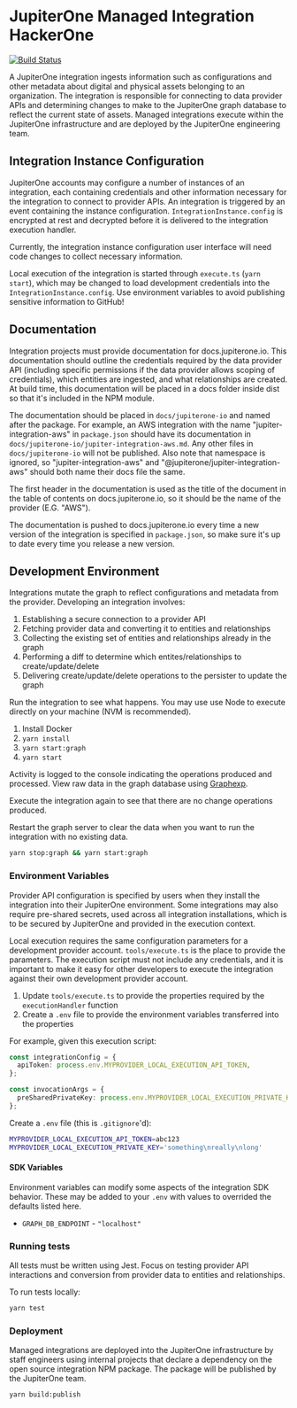# JupiterOne Managed Integration HackerOne

[![Build Status](https://travis-ci.org/JupiterOne/jupiter-integration-hackerone.svg?branch=master)](https://travis-ci.org/JupiterOne/jupiter-integration-hackerone)

A JupiterOne integration ingests information such as configurations and other
metadata about digital and physical assets belonging to an organization. The
integration is responsible for connecting to data provider APIs and determining
changes to make to the JupiterOne graph database to reflect the current state of
assets. Managed integrations execute within the JupiterOne infrastructure and
are deployed by the JupiterOne engineering team.

## Integration Instance Configuration

JupiterOne accounts may configure a number of instances of an integration, each
containing credentials and other information necessary for the integration to
connect to provider APIs. An integration is triggered by an event containing the
instance configuration. `IntegrationInstance.config` is encrypted at rest and
decrypted before it is delivered to the integration execution handler.

Currently, the integration instance configuration user interface will need code
changes to collect necessary information.

Local execution of the integration is started through `execute.ts`
(`yarn start`), which may be changed to load development credentials into the
`IntegrationInstance.config`. Use environment variables to avoid publishing
sensitive information to GitHub!

## Documentation

Integration projects must provide documentation for docs.jupiterone.io. This
documentation should outline the credentials required by the data provider API
(including specific permissions if the data provider allows scoping of
credentials), which entities are ingested, and what relationships are created.
At build time, this documentation will be placed in a docs folder inside dist so
that it's included in the NPM module.

The documentation should be placed in `docs/jupiterone-io` and named after the
package. For example, an AWS integration with the name "jupiter-integration-aws"
in `package.json` should have its documentation in
`docs/jupiterone-io/jupiter-integration-aws.md`. Any other files in
`docs/jupiterone-io` will not be published. Also note that namespace is ignored,
so "jupiter-integration-aws" and "@jupiterone/jupiter-integration-aws" should
both name their docs file the same.

The first header in the documentation is used as the title of the document in
the table of contents on docs.jupiterone.io, so it should be the name of the
provider (E.G. "AWS").

The documentation is pushed to docs.jupiterone.io every time a new version of
the integration is specified in `package.json`, so make sure it's up to date
every time you release a new version.

## Development Environment

Integrations mutate the graph to reflect configurations and metadata from the
provider. Developing an integration involves:

1.  Establishing a secure connection to a provider API
1.  Fetching provider data and converting it to entities and relationships
1.  Collecting the existing set of entities and relationships already in the
    graph
1.  Performing a diff to determine which entites/relationships to
    create/update/delete
1.  Delivering create/update/delete operations to the persister to update the
    graph

Run the integration to see what happens. You may use use Node to execute
directly on your machine (NVM is recommended).

1.  Install Docker
1.  `yarn install`
1.  `yarn start:graph`
1.  `yarn start`

Activity is logged to the console indicating the operations produced and
processed. View raw data in the graph database using
[Graphexp](https://github.com/bricaud/graphexp).

Execute the integration again to see that there are no change operations
produced.

Restart the graph server to clear the data when you want to run the integration
with no existing data.

```sh
yarn stop:graph && yarn start:graph
```

### Environment Variables

Provider API configuration is specified by users when they install the
integration into their JupiterOne environment. Some integrations may also
require pre-shared secrets, used across all integration installations, which is
to be secured by JupiterOne and provided in the execution context.

Local execution requires the same configuration parameters for a development
provider account. `tools/execute.ts` is the place to provide the parameters. The
execution script must not include any credentials, and it is important to make
it easy for other developers to execute the integration against their own
development provider account.

1. Update `tools/execute.ts` to provide the properties required by the
   `executionHandler` function
1. Create a `.env` file to provide the environment variables transferred into
   the properties

For example, given this execution script:

```typescript
const integrationConfig = {
  apiToken: process.env.MYPROVIDER_LOCAL_EXECUTION_API_TOKEN,
};

const invocationArgs = {
  preSharedPrivateKey: process.env.MYPROVIDER_LOCAL_EXECUTION_PRIVATE_KEY,
};
```

Create a `.env` file (this is `.gitignore`'d):

```sh
MYPROVIDER_LOCAL_EXECUTION_API_TOKEN=abc123
MYPROVIDER_LOCAL_EXECUTION_PRIVATE_KEY='something\nreally\nlong'
```

#### SDK Variables

Environment variables can modify some aspects of the integration SDK behavior.
These may be added to your `.env` with values to overrided the defaults listed
here.

- `GRAPH_DB_ENDPOINT` - `"localhost"`

### Running tests

All tests must be written using Jest. Focus on testing provider API interactions
and conversion from provider data to entities and relationships.

To run tests locally:

```sh
yarn test
```

### Deployment

Managed integrations are deployed into the JupiterOne infrastructure by staff
engineers using internal projects that declare a dependency on the open source
integration NPM package. The package will be published by the JupiterOne team.

```sh
yarn build:publish
```
